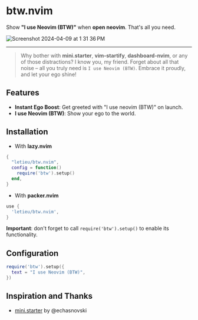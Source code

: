 # btw.nvim

Show **"I use Neovim (BTW)"** when **open neovim**. That's all you need.

![Screenshot 2024-04-09 at 1 31 36 PM](https://github.com/letieu/btw.nvim/assets/53562817/26881fab-c911-4c8a-ad73-a78ec78a2c0c)

___

> Why bother with **mini.starter**, **vim-startify**, **dashboard-nvim**, or any of those distractions? I know you, my friend. Forget about all that noise – all you truly need is `I use Neovim (BTW)`. Embrace it proudly, and let your ego shine!

## Features
- **Instant Ego Boost**: Get greeted with "I use neovim (BTW)" on launch.
- **I use Neovim (BTW)**: Show your ego to the world.

## Installation

* With **lazy.nvim**
```lua
{
  "letieu/btw.nvim",
  config = function()
    require('btw').setup()
  end,
}
```
* With **packer.nvim**
```lua
use {
  'letieu/btw.nvim',
}
```

**Important**: don't forget to call `require('btw').setup()` to enable its functionality.

## Configuration

```lua
require('btw').setup({
  text = "I use Neovim (BTW)",
})
```

## Inspiration and Thanks
- [mini.starter](https://github.com/echasnovski/mini.starter) by @echasnovski
